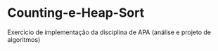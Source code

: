 # Counting-e-Heap-Sort
Exercicio de implementação da disciplina de APA (análise e projeto de algoritmos)
